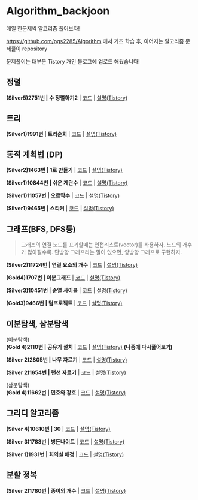 # Algorithm_backjoon
매일 한문제씩 알고리즘 풀어보자!  

https://github.com/pgs2285/Algorithm 에서 기초 학습 후, 이어지는 알고리즘 문제풀이 repository

문제풀이는 대부분 Tistory 개인 블로그에 업로드 해뒀습니다!

## 정렬

**(Silver5)2751번 | 수 정렬하기2** | [코드](./backjoon/2751_Sort/2751_Sort.cpp) | [설명(Tistory)](https://jisung-it.tistory.com/12)

## 트리

**(Silver1)1991번 | 트리순회** | [코드](./backjoon/1991_Tree_traversal/1991_Tree_traversal.cpp) | [설명(Tistory)](https://jisung-it.tistory.com/13)

## 동적 계획법 (DP)

**(Silver2)1463번 | 1로 만들기** | [코드](./backjoon/1463_1로만들기_dp.cpp/1463_1로만들기_dp.cpp.cpp) | [설명(Tistory)](https://jisung-it.tistory.com/14)

**(Silver1)10844번 | 쉬운 계단수** | [코드](./backjoon/10844_쉬운계단수/10844_쉬운계단수.cpp) | [설명(Tistory)](https://jisung-it.tistory.com/20)

**(Silver1)11057번 | 오르막수** | [코드](./backjoon/11057_오르막수/11057_오르막수.cpp) | [설명(Tistory)](https://jisung-it.tistory.com/23)  

**(Silver1)9465번 | 스티커** | [코드](./backjoon/9465_스티커/9465_스티커.cpp) | [설명(Tistory)](https://jisung-it.tistory.com/28)

## 그래프(BFS, DFS등)

> 그래프의 연결 노드를 표기할때는 인접리스트(vector)를 사용하자. 노드의 개수가 많아질수록.
> 단방향 그래프라는 말이 없으면, 양방향 그래프로 구현하자.

**(Silver2)11724번 | 연결 요소의 개수** | [코드](./backjoon/11725_연결요소의개수/11724_연결요소의개수.cpp) | [설명(Tistory)](https://jisung-it.tistory.com/15)   

**(Gold4)1707번 | 이분그래프** | [코드](./backjoon/1707_이분그래프/1707_이분그래프.cpp) | [설명(Tistory)](https://jisung-it.tistory.com/19)  

**(Silver3)10451번 | 순열 사이클** | [코드](./backjoon/10451_순열사이클/10451_순열사이클.cpp) | [설명(Tistory)](https://jisung-it.tistory.com/25)   

**(Gold3)9466번 | 텀프로젝트** | [코드](./backjoon/9466_텀프로젝트/9466_텀프로젝트.cpp) | [설명(Tistory)](https://jisung-it.tistory.com/29)  

## 이분탐색, 삼분탐색

(이분탐색)  
**(Gold 4)2110번 | 공유기 설치** | [코드](./backjoon/2110_공유기설치/2110_공유기설치.cpp) | [설명(Tistory)](https://jisung-it.tistory.com/21) **(나중에 다시풀어보기)**    

**(Silver 2)2805번 | 나무 자르기** | [코드](./backjoon/2805_나무자르기/2805_나무자르기.cpp) | [설명(Tistory)](https://jisung-it.tistory.com/24) 

**(Silver 2)1654번 | 랜선 자르기** | [코드](./backjoon/1654_랜선자르기/1654_랜선자르기.cpp) | [설명(Tistory)](https://jisung-it.tistory.com/27)  

(삼분탐색)  
**(Gold 4)11662번 | 민호와 강호** | [코드](./backjoon/11662_민호와_강호/11662_민호와_강호.cpp) | [설명(Tistory)](https://jisung-it.tistory.com/16)

## 그리디 알고리즘

**(Silver 4)10610번 | 30** | [코드](./backjoon/10610_30/10610_30.cpp) | [설명(Tistory)](https://jisung-it.tistory.com/18)   

**(Silver 3)1783번 | 병든나이트** | [코드](./backjoon/1783_병든나이트/1783_병든나이트.cpp) | [설명(Tistory)](https://jisung-it.tistory.com/22)  

**(Silver 1)1931번 | 회의실 배정** | [코드](./backjoon/1931_회의실배정/1931_회의실배정.cpp) | [설명(Tistory)](https://jisung-it.tistory.com/26)  

## 분할 정복  
**(Silver 2)1780번 | 종이의 개수** | [코드](./backjoon/1780_종이의개수/1780_종이의개수.cpp) | [설명(Tistory)](https://jisung-it.tistory.com/30)  
